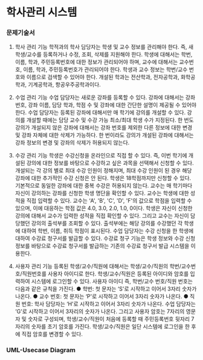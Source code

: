 # 학사관리 시스템

### 문제기술서
1) 학사 관리 기능
 학적과의 학사 담당자는 학생 및 교수 정보를 관리해야 한다. 즉, 새 학생/교수를 등록하거나 수정, 조회, 삭제를 지원해야 한다. 학생에 대해서는 학번, 이름, 학과, 주민등록번호에 대한 정보가 관리되어야 하며, 교수에 대해서는 교수번호, 이름, 학과, 주민등록번호가 관리되어야 한다. 학생과 교수 정보는 학번/교수 번호와 이름으로 검색할 수 있어야 한다. 개설된 학과는 전산학과, 전자공학과, 화학공학과, 기계공학과, 항공우주공학과이다.

2) 수업 관리 기능
 수업 담당자는 새로운 강좌를 등록할 수 있다. 강좌에 대해서는 강좌 번호, 강좌 이름, 담당 학과, 학점 수 및 강좌에 대한 간단한 설명이 제공될 수 있어야 한다. 수업 담당자는 등록된 강좌에 대해서만 매 학기에 강의를 개설할 수 있다. 강의를 개설할 때에는 담당 교수 및 수강 가능 최소/최대 학생 수가 지정된다. 한 번도 강의가 개설되지 않은 강좌에 대해서는 강좌 번호를 제외한 다른 정보에 대한 변경 및 강좌 자체에 대한 삭제가 가능하다. 한 번이라도 강의가 개설된 강좌에 대해서는 강좌 정보의 변경 및 강좌의 삭제가 허용되지 않는다.

3) 수강 관리 기능
 학생은 수강신청을 온라인으로 직접 할 수 있다. 즉, 이번 학기에 개설된 강의에 대한 정보를 바탕으로 수강하고 싶은 과목을 선택해서 신청할 수 있다. 개설되는 각 강의 별로 최대 수강 인원이 정해지며, 최대 수강 인원이 된 경우 해당 강좌에 대한 추가적인 수강 신청은 안 된다. 학생은 18학점까지만 신청할 수 있다. 기본적으로 동일한 강좌에 대한 중복 수강은 허용되지 않는다.
   교수는 매 학기마다 자신이 강의하는 강좌를 신청한 학생 명단을 확인할 수 있다. 교수는 학생에 대한 성적을 직접 입력할 수 있다. 교수는 ‘A', 'B', 'C', 'D', 'F'의 값으로 학점을 입력할 수 있으며, 이에 대응하는 학점 값은 4.0, 3.0, 2.0, 1.0, 0이다.
   학생은 자신이 신청한 강의에 대해서 교수가 입력한 성적을 직접 확인할 수 있다. 그리고 교수는 자신이 담당했던 강의의 출석부를 조회할 수 있다. 출석부에는 해당 강의를 수강했던 각 학생에 대하여 학번, 이름, 취득 학점이 표시된다.
   수업 담당자는 수강 신청을 한 학생에 대하여 수강료 청구서를 발급할 수 있다. 수강료 청구 기능은 학생 정보와 수강 신청 정보를 바탕으로 수강료 청구서를 발급하는 기존의 수강료 청구서 발급 시스템을 이용한다.

4) 사용자 관리 기능
 등록된 학생/교수/직원에 대해서는 학생/교수/직원의 학번/교수번호/직원번호를 사용자 아이디로 한다. 학생/교수/직원은 등록된 아이디와 암호를 입력하여 시스템에 로그인할 수 있다. 사용자 아이디 즉, 학번/교수 번호/직원 번호는 다음과 같은 규칙을 가진다.
● 학번: 첫 문자는 ‘S'로 시작하고 이어서 3자리 숫자가 나온다.
● 교수 번호: 첫 문자는 ‘P'로 시작하고 이어서 3자리 숫자가 나온다.
● 직원 번호: 학사 담당자는 ‘H'로 시작하고 이어서 3자리 숫자가 나온다. 수업 담당자는 ’G'로 시작하고 이어서 3자리의 숫자가 나온다.
그리고 사용자 암호는 7자리의 영문자 및 숫자로 구성되며, 학생/교수/직원이 처음에 등록할 때 주민등록번호 뒷자리 7자리의 숫자를 초기 암호를 가진다. 학생/교수/직원은 일단 시스템에 로그인을 한 후에 직접 암호를 변경할 수 있다.

### UML-Usecase Diagram
